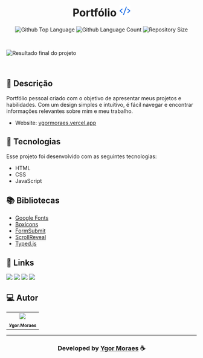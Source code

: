 <h1 align="center">
  Portfólio <img width="30px" src="https://raw.githubusercontent.com/YgorMoraes/Meu_Portfolio/master/img/icon.png"/>
</h1>

 <p align="center">
  <img alt="Github Top Language" src="https://img.shields.io/github/languages/top/YgorMoraes/Meu_Portfolio?color=075FE4">
  <img alt="Github Language Count" src="https://img.shields.io/github/languages/count/YgorMoraes/Meu_Portfolio?color=075FE4">
  <img alt="Repository Size" src="https://img.shields.io/github/repo-size/YgorMoraes/Meu_Portfolio?color=075FE4">
</p>

<br>

![Resultado final do projeto](https://raw.githubusercontent.com/YgorMoraes/Meu_Portfolio/master/img/Portfolio.png)

<br>

## 📝 Descrição 

Portfólio pessoal criado com o objetivo de apresentar meus projetos e habilidades. Com um design simples e intuitivo, é fácil navegar e encontrar informações relevantes sobre mim e meu trabalho.
- Website: [ygormoraes.vercel.app](https://ygormoraes.vercel.app/)

## 🚀 Tecnologias

Esse projeto foi desenvolvido com as seguintes tecnologias:

- HTML
- CSS
- JavaScript

## 📚 Bibliotecas

- [Google Fonts](https://fonts.google.com/)
- [Boxicons](https://boxicons.com/)
- [FormSubmit](https://formsubmit.co/)
- [ScrollReveal](https://scrollrevealjs.org/)
- [Typed.js](https://mattboldt.com/demos/typed-js/)

## 🔗 Links

<p align="left">
 
 <a href="https://www.linkedin.com/in/ygormoraes/" target="_blank"><img src="https://img.shields.io/badge/-LinkedIn-%230077B5?style=for-the-badge&logo=linkedin&logoColor=white" target="_blank"></a> 
  <a href="https://ygormoraes.vercel.app" target="_blank"><img src="https://img.shields.io/badge/meu_portfolio-rgb(25, 27, 30)?style=for-the-badge&logo=ko-fi&logoColor=white" target="_blank"></a>
  <a href="https://www.instagram.com/ygor_moraes/" target="_blank"><img src="https://img.shields.io/badge/-Instagram-%23E4405F?style=for-the-badge&logo=instagram&logoColor=white" target="_blank"></a>
  <a href = "mailto:ygorluizmoraes@gmail.com"><img src="https://img.shields.io/badge/-Gmail-%23333?style=for-the-badge&logo=gmail&logoColor=white" target="_blank"></a>

 </p>

## 💻 Autor<br>
<table>
  <tr>
    <td align="center">
      <a href="https://github.com/YgorMoraes">
        <img src="https://avatars.githubusercontent.com/u/89086125?s=96&v=4" width="100px;" /><br>
        <sub>
          <b>Ygor Moraes</b>
        </sub>
      </a>
    </td>
  </tr>
</table>

-----

  <h3 align="center"> Developed by <a href="https://www.linkedin.com/in/ygormoraes/">Ygor Moraes</a> ☕</h3>
